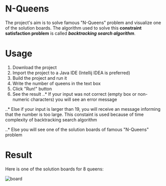 # N-Queens
The project's aim is to solve famous "N-Queens" problem and visualize one of the solution boards.
The algorithm used to solve this **constraint satisfaction problem** is called **_backtracking search algorithm_**.
# Usage
1. Download the project
2. Import the project to a Java IDE (Intellij IDEA is preferred)
3. Build the project and run it
4. Write the number of queens in the text box 
5. Click "Run!" button
6. See the result
  ..* If your input was not correct (empty box or non-numeric characters) you will see an error message

  ..* Else if your input is larger than 19, you will receive an message informing that the number is too large. This constaint is used because of time complexity of backtracking search algorithm

  ..* Else you will see one of the solution boards of famous "N-Queens" problem
  
# Result
Here is one of the solution boards for 8 queens:

![board]

[board]: http://i.imgur.com/3uZ6h81.png
